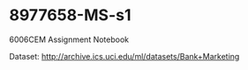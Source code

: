 # 8977658-MS-s1
6006CEM Assignment Notebook

Dataset: http://archive.ics.uci.edu/ml/datasets/Bank+Marketing
